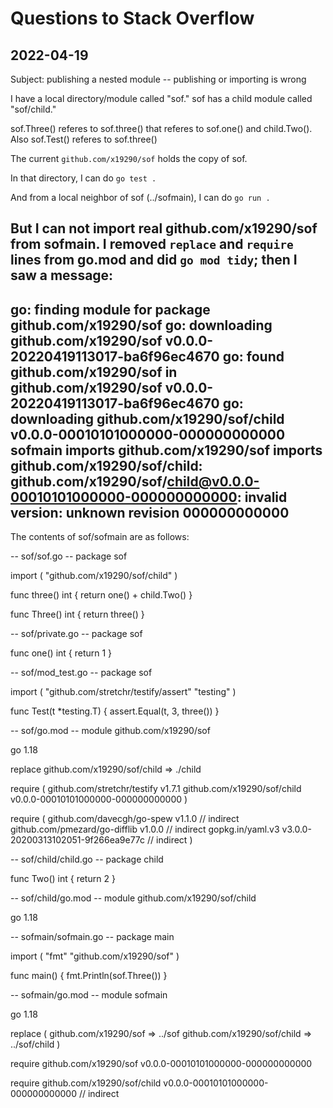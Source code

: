 # Questions to Stack Overflow

## 2022-04-19

Subject: publishing a nested module -- publishing or importing is wrong

I have a local directory/module called "sof."
sof has a child module called "sof/child."

sof.Three() referes to sof.three() that referes to sof.one() and child.Two().
Also sof.Test() referes to sof.three()

The current `github.com/x19290/sof` holds the copy of sof.

In that directory, I can do `go test .`

And from a local neighbor of sof (../sofmain), I can do `go run .`

But I can not import real github.com/x19290/sof from sofmain.
I removed `replace` and `require` lines from go.mod
and did `go mod tidy`; then I saw a message:
----
go: finding module for package github.com/x19290/sof
go: downloading github.com/x19290/sof v0.0.0-20220419113017-ba6f96ec4670
go: found github.com/x19290/sof in github.com/x19290/sof v0.0.0-20220419113017-ba6f96ec4670
go: downloading github.com/x19290/sof/child v0.0.0-00010101000000-000000000000
sofmain imports
	github.com/x19290/sof imports
	github.com/x19290/sof/child: github.com/x19290/sof/child@v0.0.0-00010101000000-000000000000: invalid version: unknown revision 000000000000
----

The contents of sof/sofmain are as follows:

-- sof/sof.go --
package sof

import (
	"github.com/x19290/sof/child"
)

func three() int {
	return one() + child.Two()
}

func Three() int {
	return three()
}

-- sof/private.go --
package sof

func one() int {
	return 1
}

-- sof/mod_test.go --
package sof

import (
	"github.com/stretchr/testify/assert"
	"testing"
)

func Test(t *testing.T) {
	assert.Equal(t, 3, three())
}

-- sof/go.mod --
module github.com/x19290/sof

go 1.18

replace github.com/x19290/sof/child => ./child

require (
	github.com/stretchr/testify v1.7.1
	github.com/x19290/sof/child v0.0.0-00010101000000-000000000000
)

require (
	github.com/davecgh/go-spew v1.1.0 // indirect
	github.com/pmezard/go-difflib v1.0.0 // indirect
	gopkg.in/yaml.v3 v3.0.0-20200313102051-9f266ea9e77c // indirect
)

-- sof/child/child.go --
package child

func Two() int {
	return 2
}

-- sof/child/go.mod --
module github.com/x19290/sof/child

go 1.18

-- sofmain/sofmain.go --
package main

import (
	"fmt"
	"github.com/x19290/sof"
)

func main() {
	fmt.Println(sof.Three())
}

-- sofmain/go.mod --
module sofmain

go 1.18

replace (
	github.com/x19290/sof => ../sof
	github.com/x19290/sof/child => ../sof/child
)

require github.com/x19290/sof v0.0.0-00010101000000-000000000000

require github.com/x19290/sof/child v0.0.0-00010101000000-000000000000 // indirect

